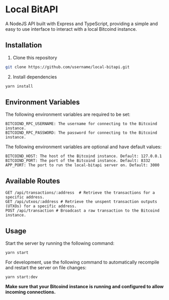 # Local BitAPI

A NodeJS API built with Express and TypeScript, providing a simple and easy to use interface to interact with a local Bitcoind instance.

## Installation
1. Clone this repository
```sh
git clone https://github.com/username/local-bitapi.git
```

2. Install dependencies
```sh
yarn install
```

## Environment Variables
The following environment variables are required to be set:

```
BITCOIND_RPC_USERNAME: The username for connecting to the Bitcoind instance.
BITCOIND_RPC_PASSWORD: The password for connecting to the Bitcoind instance.
```
The following environment variables are optional and have default values:

```
BITCOIND_HOST: The host of the Bitcoind instance. Default: 127.0.0.1
BITCOIND_PORT: The port of the Bitcoind instance. Default: 8332
APP_PORT: The port to run the local-bitapi server on. Default: 3000
```

## Available Routes

```
GET /api/transactions/:address  # Retrieve the transactions for a specific address.
GET /api/utxos/:address # Retrieve the unspent transaction outputs (UTXOs) for a specific address.
POST /api/transaction # Broadcast a raw transaction to the Bitcoind instance.
```

## Usage
Start the server by running the following command:

```
yarn start
```

For development, use the following command to automatically recompile and restart the server on file changes:

```
yarn start:dev
```

**Make sure that your Bitcoind instance is running and configured to allow incoming connections.**
